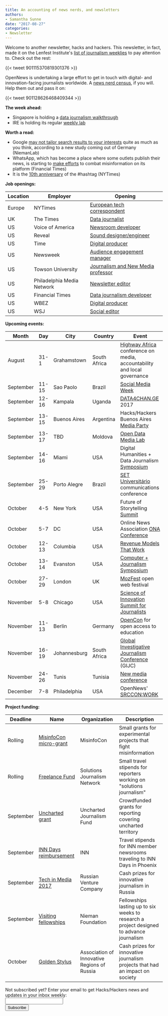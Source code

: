 ```yaml
---
title: An accounting of news nerds, and newsletters
authors:
- Samantha Sunne
date: "2017-08-27"
categories:
- Newsletter
---
```


Welcome to another newsletter, hacks and hackers. This newsletter, in fact, made it on the Lenfest Institute's [list of journalism weeklies](https://docs.google.com/spreadsheets/d/1c5HdrTtCDOkUePcst554ZzHcU5uuaMokDsAKF0U0bts/edit#gid=0) to pay attention to. Check out the rest:

{{< tweet 901115370819301376 >}}

OpenNews is undertaking a large effort to get in touch with digital- and innovation-facing journalists worldwide. A [news nerd census](https://www.research.net/r/newsnerd2017), if you will. Help them out and pass it on:

{{< tweet 901128626468409344 >}}

**The week ahead:**

* Singapore is holding a [data journalism walkthrough](https://www.meetup.com/Hacks-Hackers-Singapore/events/242527101/)
* IRE is holding its regular [weekly lab](https://www.meetup.com/hackshackersIRE/events/242782620/)

**Worth a read:**

* Google [may not tailor search results to your interests](http://www.niemanlab.org/2017/08/are-your-google-search-results-another-kind-of-filter-bubble-the-answer-seems-to-be-kind-of/?utm_content=buffer404dc&utm_medium=social&utm_source=twitter.com&utm_campaign=buffer) quite as much as you think, according to a new study coming out of Germany (NiemanLab)
* WhatsApp, which has become a place where some outlets publish their news, is starting to [make efforts](http://economictimes.indiatimes.com/tech/software/looking-for-ways-to-minimise-fake-news-on-platform-whatsapp/articleshow/60160111.cms?utm_source=API+Need+to+Know+newsletter&utm_campaign=dad96eb079-EMAIL_CAMPAIGN_2017_08_25&utm_medium=email&utm_term=0_e3bf78af04-dad96eb079-38065925) to combat misinformation on its platform (Financial Times)
* It is the [10th anniversary](https://www.nytimes.com/2017/08/23/business/hashtag-anniversary-twitter.html?utm_source=API+Need+to+Know+newsletter&utm_campaign=5d50f8dbc2-EMAIL_CAMPAIGN_2017_08_24&utm_medium=email&utm_term=0_e3bf78af04-5d50f8dbc2-38065925&_r=0) of the #hashtag (NYTimes)

**Job openings:**

| Location | Employer | Opening |
| -------- | -------- | ------- |
Europe | NYTimes | [European tech correspondent](http://talkingbiznews.com/biz-news-help-wanted/new-york-times-seeks-european-tech-correspondent/)
UK | The Times | [Data journalist](http://ijnet.org/en/opportunities/times-and-sunday-times-seek-data-journalist-uk)
US | Voice of America | [Newsroom developer](https://www.usajobs.gov/GetJob/ViewDetails/477532100)
US | Reveal | [Sound designer/engineer](https://www.revealnews.org/job-opportunities/associate-sound-designer-engineer/)
US | Time | [Digital producer](http://careerservices.nyujournalism.org/job/2017-08-22/contract-digital-producer/)
US | Newsweek | [Audience engagement manager](https://www.mediabistro.com/jobs/description/361457/senior-manager-audience-development-and-engagement/)
US | Towson University | [Journalism and New Media professor](http://careers.journalists.org/jobs/10214061/assistant-professor-journalism-and-new-media)
US | Philadelphia Media Network | [Newsletter editor](http://careers.journalists.org/jobs/10209888/newsletter-editor)
US | Financial Times | [Data journalism developer](https://ft.wd3.myworkdayjobs.com/FT_External_Careers/job/OSB-London-35-hours/Senior-Developer_JR000712)
US | WBEZ | [Digital producer](https://chk.tbe.taleo.net/chk01/ats/careers/requisition.jsp?org=WBEZ&cws=1&rid=269)
US | WSJ | [Social editor](http://dowjones.jobs/new-york-ny/socialoff-platform-editor/68F0652296614082B670C634F72BCD60/job/?utm_campaign=Indeed&utm_medium=Job%2BAggregator&utm_source=Indeed-DE)

**Upcoming events:**

| Month | Day | City | Country | Event |
| ----- | --- | ---- | ------- | ----- |
August | 31-1 | Grahamstown | South Africa | [Highway Africa](http://highwayafrica.ru.ac.za/) conference on media, accountability and local governance
September | 11-15 | Sao Paolo | Brazil | [Social Media Week](http://ijnet.org/en/opportunities/social-media-week-opens-registration-worldwide)
September | 12-16 | Kampala | Uganda | [DATA4CHAN.GE](https://data4change.workable.com/j/39DA82ABB7) 2017
September | 13-15 | Buenos Aires | Argentina | Hacks/Hackers Buenos Aires [Media Party](http://mediaparty.info/)
September | 13-17 | TBD | Moldova | [Open Data Media Lab](http://www.md.undp.org/content/moldova/en/home/presscenter/pressreleases/2017/07/17/pnud-inspir-jurnali-tii-i-activi-tii-civici-s-valorifice-datele-deschise-.html)
September | 14-16 | Miami | USA | Digital Humanities + Data Journalism [Symposium](http://dhdjmiami.com/)
September | 25-29 | Porto Alegre | Brazil | [SET Universitário](http://www.pucrs.br/famecos/set/) communications conference
October | 4-5 | New York | USA | Future of Storytelling [Summit](https://futureofstorytelling.org/summit)
October | 5-7 | DC | USA | Online News Association [ONA Conference](https://ona17.journalists.org/)
October | 12-13 | Columbia | USA | [Revenue Models That Work](https://www.rjionline.org/events/revenue-models-that-work)
October | 13-14 | Evanston | USA | [Computer + Journalism Symposium](http://cj2017.northwestern.edu/)
October | 27-29 | London | UK | [MozFest](https://mozillafestival.org/) open web festival
November | 5-8 | Chicago | USA | [Science of Innovation Summit for Journalists](http://ijnet.org/en/opportunities/science-innovation-summit-journalists-open-us)
November | 11-13 | Berlin | Germany | [OpenCon](https://apply.opencon2017.org/referral/canada) for open access to education
November | 16-19 | Johannesburg | South Africa | [Global Investigative Journalism Conference](http://gijc2017.org/) (GIJC)
November | 24-26 | Tunis | Tunisia | [New media conference](http://ijnet.org/en/opportunities/travel-fellowship-available-new-media-conference-tunisia)
December | 7-8 | Philadelphia | USA | OpenNews'  [SRCCON:WORK](https://opennews.org/blog/srccon-work/)

**Project funding:**

| Deadline | Name | Organization | Description |
| -------- | ---- | ------------ | ----- |
Rolling | [MisinfoCon micro-grant](https://docs.google.com/forms/d/e/1FAIpQLScyX13mJU0DLUaoAFijjClCOUbzKrdqfFR2gMwv0eXVKJYXyQ/viewform?c=0&w=1) | MisinfoCon | Small grants for experimental projects that fight misinformation
Rolling | [Freelance Fund](http://solutionsjournalism.org/now-offering-travel-funds-freelancers/) | Solutions Journalism Network | Small travel stipends for reporters working on "solutions journalism"
September | [Uncharted grant](https://unchartedjournalism.org/) | Uncharted Journalism Fund | Crowdfunded grants for reporting covering uncharted territory 
September | [INN Days reimbursement](https://form.jotform.com/60836014737961) | INN | Travel stipends for INN member newsrooms traveling to INN Days in Phoenix
September | [Tech in Media 2017](http://ijnet.org/en/opportunities/innovative-journalism-contest-accepting-entries-russia) | Russian Venture Company | Cash prizes for innovative journalism in Russia
September | [Visiting fellowships](http://nieman.harvard.edu/fellowships/nieman-visiting-fellowships/) | Nieman Foundation | Fellowships lasting up to six weeks to research a project designed to advance journalism
October | [Golden Stylus](http://ijnet.org/en/opportunities/contest-reporting-new-technologies-open-russia) | Association of Innovative Regions of Russia | Cash prizes for innovative journalism projects that had an impact on society

<div id="mc_embed_signup"><form id="mc-embedded-subscribe-form" class="validate" action="//hackshackers.us1.list-manage.com/subscribe/post?u=c56f2e53d5ed6ef87f8aaa75c&amp;id=fb2bc6f10b" method="post" name="mc-embedded-subscribe-form" novalidate="" target="_blank">

<div id="mc_embed_signup_scroll">

<div class="mc-field-group"><label for="mce-EMAIL">Not subscribed yet? Enter your email to get Hacks/Hackers news and updates in your inbox weekly:  </label></div>

<div class="mc-field-group"><input id="mce-EMAIL" class="required email" name="EMAIL" type="email" value="" /></div>

<!-- real people should not fill this in and expect good things - do not remove this or risk form bot signups-->

<div style="position: absolute; left: -5000px;"><input tabindex="-1" name="b_c56f2e53d5ed6ef87f8aaa75c_fb2bc6f10b" type="text" value="" /></div>

<div class="clear"><input id="mc-embedded-subscribe" class="button" name="subscribe" type="submit" value="Subscribe" /></div>

</div>

</form></div>

<!--End mc_embed_signup-->

<meta name="twitter:card" content="summary">

<meta name="twitter:image:src" content="https://hackshackers.com/content-images/about/hackshackers_logomark.png">

